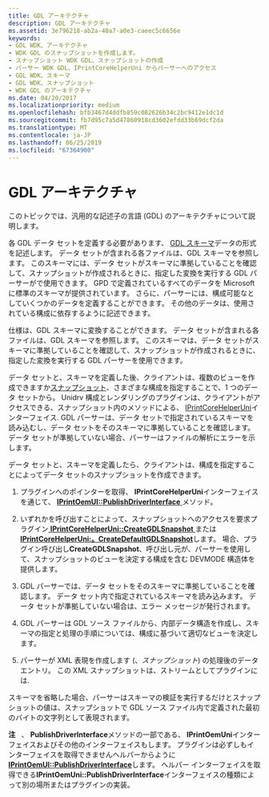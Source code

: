 ```yaml
---
title: GDL アーキテクチャ
description: GDL アーキテクチャ
ms.assetid: 3e796218-ab2a-40a7-a0e3-caeec5c6656e
keywords:
- GDL WDK、アーキテクチャ
- WDK GDL のスナップショットを作成します。
- スナップショット WDK GDL、スナップショットの作成
- パーサー WDK GDL、IPrintCoreHelperUni からパーサーへのアクセス
- GDL WDK、スキーマ
- GDL WDK、スナップショット
- WDK GDL のアーキテクチャ
ms.date: 04/20/2017
ms.localizationpriority: medium
ms.openlocfilehash: bfb3467d4ddfb859c082626b34c2bc9412e1dc1d
ms.sourcegitcommit: fb7d95c7a5d47860918cd3602efdd33b69dcf2da
ms.translationtype: MT
ms.contentlocale: ja-JP
ms.lasthandoff: 06/25/2019
ms.locfileid: "67364900"
---
```

# <a name="gdl-architecture"></a>GDL アーキテクチャ


このトピックでは、汎用的な記述子の言語 (GDL) のアーキテクチャについて説明します。

各 GDL データ セットを定義する必要があります、 [GDL スキーマ](gdl-schemas.md)データの形式を記述します。 データ セットが含まれる各ファイルは、GDL スキーマを参照します。 このスキーマには、データ セットがスキーマに準拠していることを確認して、スナップショットが作成されるときに、指定した変換を実行する GDL パーサーがで使用できます。 GPD で定義されているすべてのデータを Microsoft に標準のスキーマが提供されています。 さらに、パーサーには、構成可能なとしていくつかのデータを定義することができます。 その他のデータは、使用されている構成に依存するように記述できます。

仕様は、GDL スキーマに変換することができます。 データ セットが含まれる各ファイルは、GDL スキーマを参照します。 このスキーマは、データ セットがスキーマに準拠していることを確認して、スナップショットが作成されるときに、指定した変換を実行する GDL パーサーを使用できます。

データ セットと、スキーマを定義した後、クライアントは、複数のビューを作成できますか[スナップショット](gdl-snapshots.md)、さまざまな構成を指定することで、1 つのデータ セットから。 Unidrv 構成とレンダリングのプラグインは、クライアントがアクセスできる、スナップショット内のメソッドによる、 [IPrintCoreHelperUni](https://docs.microsoft.com/windows-hardware/drivers/ddi/content/prcomoem/nn-prcomoem-iprintcorehelperuni)インターフェイス. GDL パーサーは、データ セットで指定されているスキーマを読み込むし、データ セットをそのスキーマに準拠していることを確認します。 データ セットが準拠していない場合、パーサーはファイルの解析にエラーを示します。

データ セットと、スキーマを定義したら、クライアントは、構成を指定することによってデータ セットのスナップショットを作成できます。

1.  プラグインへのポインターを取得、 **IPrintCoreHelperUni**インターフェイスを通じて、 [ **IPrintOemUI::PublishDriverInterface** ](https://docs.microsoft.com/windows-hardware/drivers/ddi/content/prcomoem/nf-prcomoem-iprintoemui-publishdriverinterface)メソッド。

2.  いずれかを呼び出すことによって、スナップショットへのアクセスを要求プラグイン[ **IPrintCoreHelperUni::CreateGDLSnapshot** ](https://docs.microsoft.com/windows-hardware/drivers/ddi/content/prcomoem/nf-prcomoem-iprintcorehelperuni-creategdlsnapshot)または[ **IPrintCoreHelperUni:。CreateDefaultGDLSnapshot**](https://docs.microsoft.com/windows-hardware/drivers/ddi/content/prcomoem/nf-prcomoem-iprintcorehelperuni-createdefaultgdlsnapshot)します。 場合、プラグイン呼び出し**CreateGDLSnapshot**、呼び出し元が、パーサーを使用して、スナップショットのビューを決定する構成を含む DEVMODE 構造体を提供します。

3.  GDL パーサーでは、データ セットをそのスキーマに準拠していることを確認します。 データ セット内で指定されているスキーマを読み込みます。 データ セットが準拠していない場合は、エラー メッセージが発行されます。

4.  GDL パーサーは GDL ソース ファイルから、内部データ構造を作成し、スキーマの指定と処理の手順については、構成に基づいて適切なビューを決定します。

5.  パーサーが XML 表現を作成します (、*スナップショット*) の処理後のデータ エントリ。 この XML スナップショットは、ストリームとしてプラグインには.

スキーマを省略した場合、パーサーはスキーマの検証を実行するだけとスナップショットの値は、スナップショットで GDL ソース ファイル内で定義された最初のバイトの文字列として表現されます。

**注**   、 **PublishDriverInterface**メソッドの一部である、 **IPrintOemUni**インターフェイスおよびその他のインターフェイスもします。 プラグインは必ずしもインターフェイスを取得できませんヘルパーからように[ **IPrintOemUI::PublishDriverInterface**](https://docs.microsoft.com/windows-hardware/drivers/ddi/content/prcomoem/nf-prcomoem-iprintoemui-publishdriverinterface)します。 ヘルパー インターフェイスを取得できる**IPrintOemUni::PublishDriverInterface**インターフェイスの種類によって別の場所またはプラグインの実装。

 

 

 





